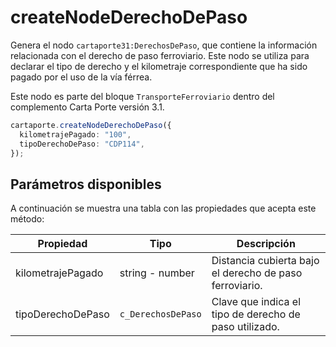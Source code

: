 # createNodeDerechoDePaso

Genera el nodo `cartaporte31:DerechosDePaso`, que contiene la información relacionada con el derecho de paso ferroviario. Este nodo se utiliza para declarar el tipo de derecho y el kilometraje correspondiente que ha sido pagado por el uso de la vía férrea.

Este nodo es parte del bloque `TransporteFerroviario` dentro del complemento Carta Porte versión 3.1.

```ts
cartaporte.createNodeDerechoDePaso({
  kilometrajePagado: "100",
  tipoDerechoDePaso: "CDP114",
});
```

## Parámetros disponibles

A continuación se muestra una tabla con las propiedades que acepta este método:

| Propiedad         | Tipo               | Descripción                                             |
| ----------------- | ------------------ | ------------------------------------------------------- |
| kilometrajePagado | string - number    | Distancia cubierta bajo el derecho de paso ferroviario. |
| tipoDerechoDePaso | `c_DerechosDePaso` | Clave que indica el tipo de derecho de paso utilizado.  |

<!-- ## Lista de errores

Vaya a la seccion <a href="/docs/v3.0/validador/lista-de-errores#derecho-de-paso">`Lista de errores:DerechoDePaso`</a> para tener la lista de errores que se puede generar. -->
